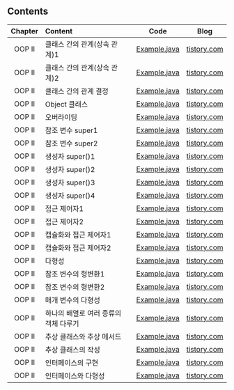 ####
## Contents
|Chapter|Content|Code|Blog|
|:---:|:---|:---:|:---:|
|OOP II|클래스 간의 관계(상속 관계)1|[Example.java](./_02_Example1.java)|[tistory.com](https://jisulee-shsf.tistory.com/257)|
|OOP II|클래스 간의 관계(상속 관계)2|[Example.java](./_02_Example2.java)|[tistory.com](https://jisulee-shsf.tistory.com/257)|
|OOP II|클래스 간의 관계 결정|[Example.java](./_04_Example.java)|[tistory.com](https://jisulee-shsf.tistory.com/259)|
|OOP II|Object 클래스|[Example.java](./_06_Example.java)|[tistory.com](https://jisulee-shsf.tistory.com/263)|
|OOP II|오버라이딩|[Example.java](./_07_Example.java)|[tistory.com](https://jisulee-shsf.tistory.com/264)|
|OOP II|참조 변수 super1|[Example.java](./_10_Example1.java)|[tistory.com](https://jisulee-shsf.tistory.com/265)|
|OOP II|참조 변수 super2|[Example.java](./_10_Example2.java)|[tistory.com](https://jisulee-shsf.tistory.com/265)|
|OOP II|생성자 super()1|[Example.java](./_11_Example1.java)|[tistory.com](https://jisulee-shsf.tistory.com/265)|
|OOP II|생성자 super()2|[Example.java](./_11_Example2.java)|[tistory.com](https://jisulee-shsf.tistory.com/265)|
|OOP II|생성자 super()3|[Example.java](./_11_Example3.java)|[tistory.com](https://jisulee-shsf.tistory.com/265)|
|OOP II|생성자 super()4|[Example.java](./_11_Example4.java)|[tistory.com](https://jisulee-shsf.tistory.com/265)|
|OOP II|접근 제어자1|[Example.java](._21_Example1/Parent.java)|[tistory.com](https://jisulee-shsf.tistory.com/270)|
|OOP II|접근 제어자2|[Example.java](._21_Example2/Example.java)|[tistory.com](https://jisulee-shsf.tistory.com/270)|
|OOP II|캡슐화와 접근 제어자1|[Example.java](./_22_Example1.java)|[tistory.com](https://jisulee-shsf.tistory.com/272)|
|OOP II|캡슐화와 접근 제어자2|[Example.java](./_22_Example2.java)|[tistory.com](https://jisulee-shsf.tistory.com/272)|
|OOP II|다형성|[Example.java](./_23_Example.java)|[tistory.com](https://jisulee-shsf.tistory.com/273)|
|OOP II|참조 변수의 형변환1|[Example.java](./_24_Example1.java)|[tistory.com](https://jisulee-shsf.tistory.com/274)|
|OOP II|참조 변수의 형변환2|[Example.java](./_24_Example2.java)|[tistory.com](https://jisulee-shsf.tistory.com/274)|
|OOP II|매개 변수의 다형성|[Example.java](./_28_Example.java)|[tistory.com](https://jisulee-shsf.tistory.com/276)|
|OOP II|하나의 배열로 여러 종류의 객체 다루기|[Example.java](./_30_Example.java)|[tistory.com](https://jisulee-shsf.tistory.com/277)|
|OOP II|추상 클래스와 추상 메서드|[Example.java](./_32_Example.java)|[tistory.com](https://jisulee-shsf.tistory.com/282)|
|OOP II|추상 클래스의 작성|[Example.java](./_33_Example.java)|[tistory.com](https://jisulee-shsf.tistory.com/283)|
|OOP II|인터페이스의 구현|[Example.java](./_37_Example.java)|[tistory.com](https://jisulee-shsf.tistory.com/284)|
|OOP II|인터페이스와 다형성|[Example.java](./_38_Example.java)|[tistory.com](https://jisulee-shsf.tistory.com/286)|
####
